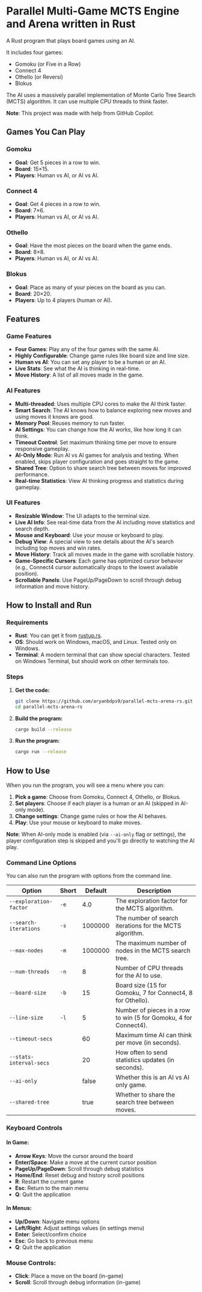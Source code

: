 # Parallel Multi-Game MCTS Engine and Arena written in Rust

A Rust program that plays board games using an AI.

It includes four games:
- Gomoku (or Five in a Row)
- Connect 4
- Othello (or Reversi)
- Blokus

The AI uses a massively parallel implementation of Monte Carlo Tree Search (MCTS) algorithm. It can use multiple CPU threads to think faster.

**Note**: This project was made with help from GitHub Copilot.

## Games You Can Play

### Gomoku
- **Goal**: Get 5 pieces in a row to win.
- **Board**: 15×15.
- **Players**: Human vs AI, or AI vs AI.

### Connect 4
- **Goal**: Get 4 pieces in a row to win.
- **Board**: 7×6.
- **Players**: Human vs AI, or AI vs AI.

### Othello
- **Goal**: Have the most pieces on the board when the game ends.
- **Board**: 8×8.
- **Players**: Human vs AI, or AI vs AI.

### Blokus
- **Goal**: Place as many of your pieces on the board as you can.
- **Board**: 20×20.
- **Players**: Up to 4 players (human or AI).

## Features

### Game Features
- **Four Games**: Play any of the four games with the same AI.
- **Highly Configurable**: Change game rules like board size and line size.
- **Human vs AI**: You can set any player to be a human or an AI.
- **Live Stats**: See what the AI is thinking in real-time.
- **Move History**: A list of all moves made in the game.

### AI Features
- **Multi-threaded**: Uses multiple CPU cores to make the AI think faster.
- **Smart Search**: The AI knows how to balance exploring new moves and using moves it knows are good.
- **Memory Pool**: Reuses memory to run faster.
- **AI Settings**: You can change how the AI works, like how long it can think.
- **Timeout Control**: Set maximum thinking time per move to ensure responsive gameplay.
- **AI-Only Mode**: Run AI vs AI games for analysis and testing. When enabled, skips player configuration and goes straight to the game.
- **Shared Tree**: Option to share search tree between moves for improved performance.
- **Real-time Statistics**: View AI thinking progress and statistics during gameplay.

### UI Features
- **Resizable Window**: The UI adapts to the terminal size.
- **Live AI Info**: See real-time data from the AI including move statistics and search depth.
- **Mouse and Keyboard**: Use your mouse or keyboard to play.
- **Debug View**: A special view to see details about the AI's search including top moves and win rates.
- **Move History**: Track all moves made in the game with scrollable history.
- **Game-Specific Cursors**: Each game has optimized cursor behavior (e.g., Connect4 cursor automatically drops to the lowest available position).
- **Scrollable Panels**: Use PageUp/PageDown to scroll through debug information and move history.

## How to Install and Run

### Requirements
- **Rust**: You can get it from [rustup.rs](https://rustup.rs/).
- **OS**: Should work on Windows, macOS, and Linux. Tested only on Windows.
- **Terminal**: A modern terminal that can show special characters. Tested on Windows Terminal, but should work on other terminals too.

### Steps

1.  **Get the code:**
    ```bash
    git clone https://github.com/aryanbdps9/parallel-mcts-arena-rs.git
    cd parallel-mcts-arena-rs
    ```

2.  **Build the program:**
    ```bash
    cargo build --release
    ```

3.  **Run the program:**
    ```bash
    cargo run --release
    ```

## How to Use

When you run the program, you will see a menu where you can:
1.  **Pick a game**: Choose from Gomoku, Connect 4, Othello, or Blokus.
2.  **Set players**: Choose if each player is a human or an AI (skipped in AI-only mode).
3.  **Change settings**: Change game rules or how the AI behaves.
4.  **Play**: Use your mouse or keyboard to make moves.

**Note**: When AI-only mode is enabled (via `--ai-only` flag or settings), the player configuration step is skipped and you'll go directly to watching the AI play.

### Command Line Options

You can also run the program with options from the command line.

| Option | Short | Default | Description |
|---|---|---|---|
| `--exploration-factor` | `-e` | 4.0 | The exploration factor for the MCTS algorithm. |
| `--search-iterations` | `-s` | 1000000 | The number of search iterations for the MCTS algorithm. |
| `--max-nodes` | `-m` | 1000000 | The maximum number of nodes in the MCTS search tree. |
| `--num-threads` | `-n` | 8 | Number of CPU threads for the AI to use. |
| `--board-size` | `-b` | 15 | Board size (15 for Gomoku, 7 for Connect4, 8 for Othello). |
| `--line-size` | `-l` | 5 | Number of pieces in a row to win (5 for Gomoku, 4 for Connect4). |
| `--timeout-secs` | | 60 | Maximum time AI can think per move (in seconds). |
| `--stats-interval-secs` | | 20 | How often to send statistics updates (in seconds). |
| `--ai-only` | | false | Whether this is an AI vs AI only game. |
| `--shared-tree` | | true | Whether to share the search tree between moves. |

### Keyboard Controls

#### In Game:
- **Arrow Keys**: Move the cursor around the board
- **Enter/Space**: Make a move at the current cursor position
- **PageUp/PageDown**: Scroll through debug statistics
- **Home/End**: Reset debug and history scroll positions
- **R**: Restart the current game
- **Esc**: Return to the main menu
- **Q**: Quit the application

#### In Menus:
- **Up/Down**: Navigate menu options
- **Left/Right**: Adjust settings values (in settings menu)
- **Enter**: Select/confirm choice
- **Esc**: Go back to previous menu
- **Q**: Quit the application

### Mouse Controls:
- **Click**: Place a move on the board (in-game)
- **Scroll**: Scroll through debug information (in-game)
